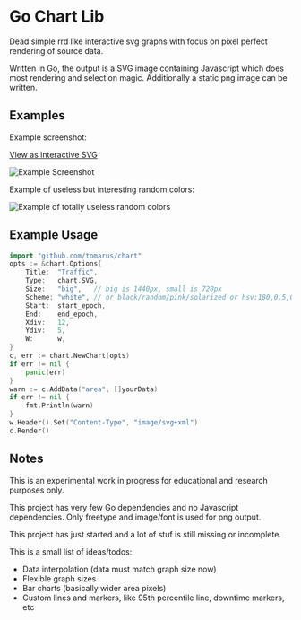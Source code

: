 # Go Chart Lib

Dead simple rrd like interactive svg graphs with focus on pixel perfect rendering of source data.

Written in Go, the output is a SVG image containing Javascript which does most rendering and selection magic.
Additionally a static png image can be written.

## Examples

Example screenshot:

[View as interactive SVG](http://s.chiparus.org/5/5989676a301be238.svg)

![Example Screenshot](http://s.chiparus.org/5/5860a66293f1a6f1.png)

Example of useless but interesting random colors:

![Example of totally useless random colors](http://s.chiparus.org/7/7b2fd43470e2475b.png)

## Example Usage

```go
import "github.com/tomarus/chart"
opts := &chart.Options{
    Title:  "Traffic",
    Type:   chart.SVG,
    Size:   "big",   // big is 1440px, small is 720px
    Scheme: "white", // or black/random/pink/solarized or hsv:180,0.5,0.25
    Start:  start_epoch,
    End:    end_epoch,
    Xdiv:   12,
    Ydiv:   5,
    W:      w,
}
c, err := chart.NewChart(opts)
if err != nil {
    panic(err)
}
warn := c.AddData("area", []yourData)
if err != nil {
    fmt.Println(warn)
}
w.Header().Set("Content-Type", "image/svg+xml")
c.Render()
```

## Notes

This is an experimental work in progress for educational and research purposes only.

This project has very few Go dependencies and no Javascript dependencies. Only freetype and image/font is used for png output.

This project has just started and a lot of stuf is still missing or incomplete.

This is a small list of ideas/todos:
* Data interpolation (data must match graph size now)
* Flexible graph sizes
* Bar charts (basically wider area pixels)
* Custom lines and markers, like 95th percentile line, downtime markers, etc
